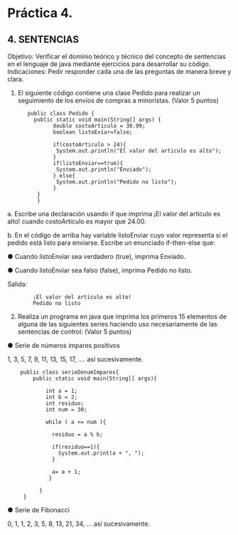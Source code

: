 # Práctica 4.

## 4. SENTENCIAS

Objetivo: Verificar el dominio teórico y técnico del concepto de sentencias en el lenguaje
de java mediante ejercicios para desarrollar su código.
Indicaciones: Pedir responder cada una de las preguntas de manera breve y clara.

1. El siguiente código contiene una clase Pedido para realizar un seguimiento de los
envíos de compras a minoristas. (Valor 5 puntos)

		  public class Pedido {
		    public static void main(String[] args) {
			      double costoArticulo = 30.99;
			      boolean listoEviar=false;

			      if(costoArticulo > 24){
				   System.out.println("El valor del articulo es alto");
			      }
			      if(listoEnviar==true){
				   System.out.println("Enviado");
			      } else{
				   System.out.println("Pedido no listo");
			      }
			 }
		     }

a. Escribe una declaración usando if que imprima ¡El valor del artículo es alto!
cuando costoArticulo es mayor que 24.00.

b. En el código de arriba hay variable listoEnviar cuyo valor representa si el pedido
está listo para enviarse. Escribe un enunciado if-then-else que:

● Cuando listoEnviar sea verdadero (true), imprima Enviado.

● Cuando listoEnviar sea falso (false), imprima Pedido no listo.

Salida:

            ¡El valor del artículo es alto!
            Pedido no listo

2. Realiza un programa en java que imprima los primeros 15 elementos de alguna de
las siguientes series haciendo uso necesariamente de las sentencias de control:
(Valor 5 puntos)

● Serie de números impares positivos

1, 3, 5, 7, 9, 11, 13, 15, 17, .... así sucesivamente.

        public class serieDenumImpares{
            public static void main(String[] args){

                int a = 1;
                int b = 2;
                int residuo;
                int num = 30;

                while ( a <= num ){

                  residuo = a % b;

                  if(residuo==1){
                    System.out.print(a + ", ");
                  }

                  a= a + 1;
                 }

              }
         }


● Serie de Fibonacci

0, 1, 1, 2, 3, 5, 8, 13, 21, 34, ... así sucesivamente.

